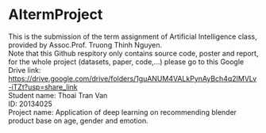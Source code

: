 # AItermProject
This is the submission of the term assignment of Artificial Intelligence class, provided by Assoc.Prof. Truong Thinh Nguyen.<br>
Note that this Github respitory only contains source code, poster and report, for the whole project (datasets, paper, code,...) please go to this Google Drive link: https://drive.google.com/drive/folders/1guANUM4VALkPynAyBch4q2IMVLv-iTZt?usp=share_link <br>
Student name: Thoai Tran Van<br>
ID: 20134025<br>
Project name: Application of deep learning on recommending blender product base on age, gender and emotion.<br>

